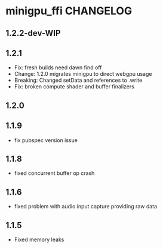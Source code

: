 # minigpu_ffi CHANGELOG

## 1.2.2-dev-WIP

## 1.2.1

- Fix: fresh builds need dawn find off
- Change: 1.2.0 migrates minigpu to direct webgpu usage
- Breaking: Changed setData and references to .write
- Fix: broken compute shader and buffer finalizers

## 1.2.0

## 1.1.9

- fix pubspec version issue

## 1.1.8

- fixed concurrent buffer op crash

## 1.1.6

- fixed problem with audio input capture providing raw data

## 1.1.5

- Fixed memory leaks
